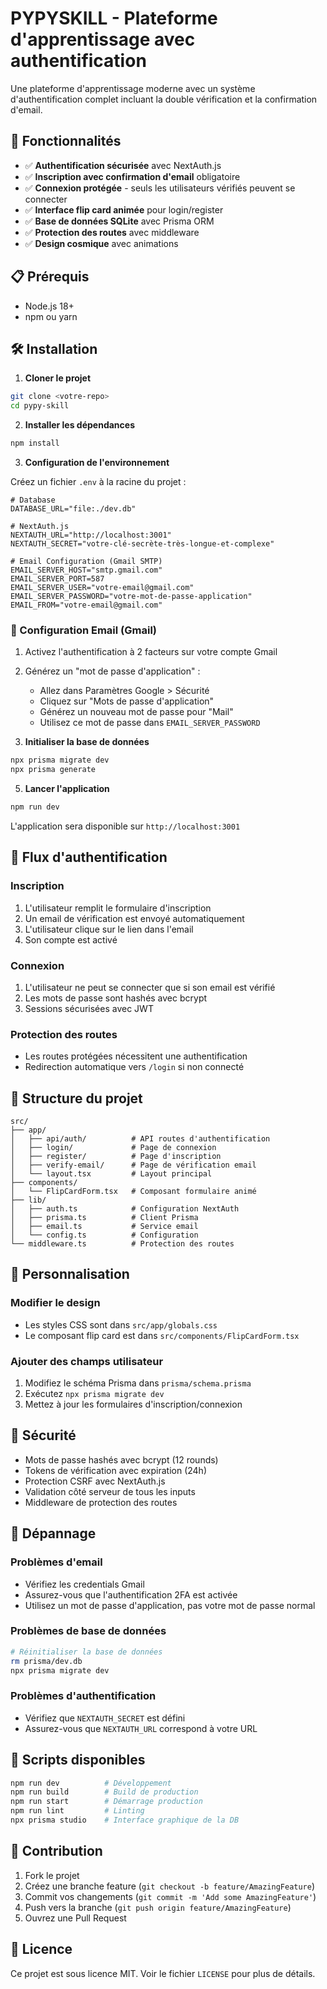 # PYPYSKILL - Plateforme d'apprentissage avec authentification

Une plateforme d'apprentissage moderne avec un système d'authentification complet incluant la double vérification et la confirmation d'email.

## 🚀 Fonctionnalités

- ✅ **Authentification sécurisée** avec NextAuth.js
- ✅ **Inscription avec confirmation d'email** obligatoire
- ✅ **Connexion protégée** - seuls les utilisateurs vérifiés peuvent se connecter
- ✅ **Interface flip card animée** pour login/register
- ✅ **Base de données SQLite** avec Prisma ORM
- ✅ **Protection des routes** avec middleware
- ✅ **Design cosmique** avec animations

## 📋 Prérequis

- Node.js 18+ 
- npm ou yarn

## 🛠️ Installation

1. **Cloner le projet**
```bash
git clone <votre-repo>
cd pypy-skill
```

2. **Installer les dépendances**
```bash
npm install
```

3. **Configuration de l'environnement**

Créez un fichier `.env` à la racine du projet :

```env
# Database
DATABASE_URL="file:./dev.db"

# NextAuth.js
NEXTAUTH_URL="http://localhost:3001"
NEXTAUTH_SECRET="votre-clé-secrète-très-longue-et-complexe"

# Email Configuration (Gmail SMTP)
EMAIL_SERVER_HOST="smtp.gmail.com"
EMAIL_SERVER_PORT=587
EMAIL_SERVER_USER="votre-email@gmail.com"
EMAIL_SERVER_PASSWORD="votre-mot-de-passe-application"
EMAIL_FROM="votre-email@gmail.com"
```

### 🔧 Configuration Email (Gmail)

1. Activez l'authentification à 2 facteurs sur votre compte Gmail
2. Générez un "mot de passe d'application" :
   - Allez dans Paramètres Google > Sécurité
   - Cliquez sur "Mots de passe d'application"
   - Générez un nouveau mot de passe pour "Mail"
   - Utilisez ce mot de passe dans `EMAIL_SERVER_PASSWORD`

4. **Initialiser la base de données**
```bash
npx prisma migrate dev
npx prisma generate
```

5. **Lancer l'application**
```bash
npm run dev
```

L'application sera disponible sur `http://localhost:3001`

## 🔐 Flux d'authentification

### Inscription
1. L'utilisateur remplit le formulaire d'inscription
2. Un email de vérification est envoyé automatiquement
3. L'utilisateur clique sur le lien dans l'email
4. Son compte est activé

### Connexion
1. L'utilisateur ne peut se connecter que si son email est vérifié
2. Les mots de passe sont hashés avec bcrypt
3. Sessions sécurisées avec JWT

### Protection des routes
- Les routes protégées nécessitent une authentification
- Redirection automatique vers `/login` si non connecté

## 📁 Structure du projet

```
src/
├── app/
│   ├── api/auth/          # API routes d'authentification
│   ├── login/             # Page de connexion
│   ├── register/          # Page d'inscription
│   ├── verify-email/      # Page de vérification email
│   └── layout.tsx         # Layout principal
├── components/
│   └── FlipCardForm.tsx   # Composant formulaire animé
├── lib/
│   ├── auth.ts            # Configuration NextAuth
│   ├── prisma.ts          # Client Prisma
│   ├── email.ts           # Service email
│   └── config.ts          # Configuration
└── middleware.ts          # Protection des routes
```

## 🎨 Personnalisation

### Modifier le design
- Les styles CSS sont dans `src/app/globals.css`
- Le composant flip card est dans `src/components/FlipCardForm.tsx`

### Ajouter des champs utilisateur
1. Modifiez le schéma Prisma dans `prisma/schema.prisma`
2. Exécutez `npx prisma migrate dev`
3. Mettez à jour les formulaires d'inscription/connexion

## 🚨 Sécurité

- Mots de passe hashés avec bcrypt (12 rounds)
- Tokens de vérification avec expiration (24h)
- Protection CSRF avec NextAuth.js
- Validation côté serveur de tous les inputs
- Middleware de protection des routes

## 🐛 Dépannage

### Problèmes d'email
- Vérifiez les credentials Gmail
- Assurez-vous que l'authentification 2FA est activée
- Utilisez un mot de passe d'application, pas votre mot de passe normal

### Problèmes de base de données
```bash
# Réinitialiser la base de données
rm prisma/dev.db
npx prisma migrate dev
```

### Problèmes d'authentification
- Vérifiez que `NEXTAUTH_SECRET` est défini
- Assurez-vous que `NEXTAUTH_URL` correspond à votre URL

## 📝 Scripts disponibles

```bash
npm run dev          # Développement
npm run build        # Build de production
npm run start        # Démarrage production
npm run lint         # Linting
npx prisma studio    # Interface graphique de la DB
```

## 🤝 Contribution

1. Fork le projet
2. Créez une branche feature (`git checkout -b feature/AmazingFeature`)
3. Commit vos changements (`git commit -m 'Add some AmazingFeature'`)
4. Push vers la branche (`git push origin feature/AmazingFeature`)
5. Ouvrez une Pull Request

## 📄 Licence

Ce projet est sous licence MIT. Voir le fichier `LICENSE` pour plus de détails.
